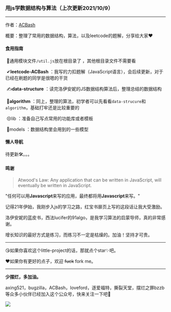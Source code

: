 ### 用js学数据结构与算法（上次更新2021/10/9）

---

作者：[ACBash](https://leetcode-cn.com/u/acbash)

概要：整理了常用的数据结构，算法，以及leetcode的题解，分享给大家❤


#### 食用指南

​	🚗通用模块文件`/util.js`放在根目录了 ，其他根目录文件不需要看

​	✔**leetcode-ACBash**  ：我写的力扣题解（JavaScript语言），会后续更新，对于已经在刷题的同学是很嗯的干货

​	✍**data-structure**  ：读完洛伊安妮的JS数据结构算法后，整理总结的数据结构

​	🚀**algorithm**  ：同上，整理的算法，初学者可以先看看`data-strucure`和`algorithm`，基础打牢还是比较重要的

​	😒lib ：准备自己写点常用的功能库或者模板

​	🏀models ：数据结构里会用到的一些模型

#### 懒人导航

待更新🛠。。。

#### 鸣谢

> Atwood's Law: Any application that can be written in JavaScript, will eventually be written in JavaScript.

"任何可以用**Javascript**来写的应用，最终都将用**Javascript**来写。"

记得21年伊始，我刚步入js的学习之路，红宝书扉页上写的这段话让我大受激励。

洛伊安妮的蓝皮书，西法lucifer的91algo，是我学习算法的启蒙导师，真的非常感谢。

增长知识的最好方式是练习，而练习不一定是枯燥的。加油！坚持才可贵。



---

😘如果你喜欢这个little-project的话，那就点个star✨吧。

❤如果你有更好的点子，欢迎 ~~fuck~~ fork me。

---

**少摆烂，多加油。**

axing521，bugzilla，ACBash，loveford，逐爱福特，撕裂天堂，摆烂之罪bzzb等众多小伙伴已经加入这个公众号，快来关注一下吧🍖

![](https://mmbiz.qpic.cn/mmbiz_png/rxKvItX9KKwmOhyNAq9sbf7RZedWqQtK2SvcB3D4IGHTPUIqF98XRYWgXyPWl6NWzftV03FE1EZCEiayuKpc02Q/0?wx_fmt=png)
